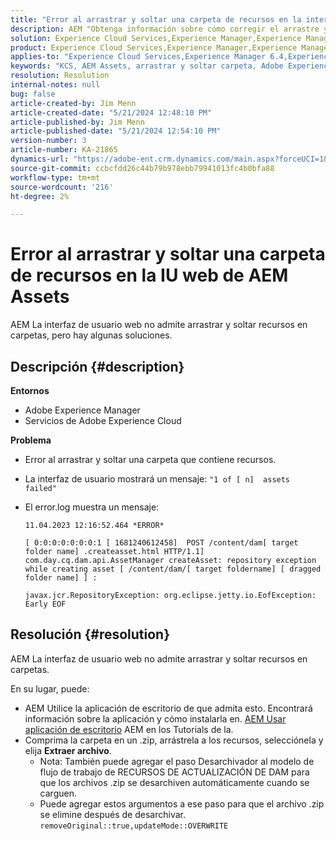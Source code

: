 ```yaml
---
title: "Error al arrastrar y soltar una carpeta de recursos en la interfaz de usuario web de AEM Assets"
description: AEM "Obtenga información sobre cómo corregir el arrastre y la colocación de una carpeta que contiene recursos que falla en la".
solution: Experience Cloud Services,Experience Manager,Experience Manager as a Cloud Service
product: Experience Cloud Services,Experience Manager,Experience Manager as a Cloud Service
applies-to: "Experience Cloud Services,Experience Manager 6.4,Experience Manager Assets,Experience Manager as a Cloud Service,Experience Manager 6.5"
keywords: "KCS, AEM Assets, arrastrar y soltar carpeta, Adobe Experience Manager, Solución de problemas"
resolution: Resolution
internal-notes: null
bug: false
article-created-by: Jim Menn
article-created-date: "5/21/2024 12:48:10 PM"
article-published-by: Jim Menn
article-published-date: "5/21/2024 12:54:10 PM"
version-number: 3
article-number: KA-21865
dynamics-url: "https://adobe-ent.crm.dynamics.com/main.aspx?forceUCI=1&pagetype=entityrecord&etn=knowledgearticle&id=6e91f85a-7017-ef11-9f8a-6045bd006268"
source-git-commit: ccbcfdd26c44b79b978ebb79941013fc4b0bfa88
workflow-type: tm+mt
source-wordcount: '216'
ht-degree: 2%

---
```


# Error al arrastrar y soltar una carpeta de recursos en la IU web de AEM Assets


AEM La interfaz de usuario web no admite arrastrar y soltar recursos en carpetas, pero hay algunas soluciones.

## Descripción {#description}


<b>Entornos</b>

- Adobe Experience Manager
- Servicios de Adobe Experience Cloud


<b>Problema</b>

- Error al arrastrar y soltar una carpeta que contiene recursos.
- La interfaz de usuario mostrará un mensaje: `"1 of [ n]  assets failed"`
- El error.log muestra un mensaje:

  ```
  11.04.2023 12:16:52.464 *ERROR* 
  
  [ 0:0:0:0:0:0:0:1 [ 1681240612458]  POST /content/dam[ target folder name] .createasset.html HTTP/1.1]  com.day.cq.dam.api.AssetManager createAsset: repository exception while creating asset [ /content/dam/[ target foldername] [ dragged folder name] ] :
  
  javax.jcr.RepositoryException: org.eclipse.jetty.io.EofException: Early EOF
  ```



## Resolución {#resolution}


AEM La interfaz de usuario web no admite arrastrar y soltar recursos en carpetas.

En su lugar, puede:

- AEM Utilice la aplicación de escritorio de que admita esto. Encontrará información sobre la aplicación y cómo instalarla en. [AEM Usar aplicación de escritorio](https://experienceleague.adobe.com/en/docs/experience-manager-learn/assets/creative-workflows/aem-desktop-app) AEM en los Tutorials de la.
- Comprima la carpeta en un .zip, arrástrela a los recursos, selecciónela y elija <b>Extraer archivo</b>. 
   - Nota: También puede agregar el paso Desarchivador al modelo de flujo de trabajo de RECURSOS DE ACTUALIZACIÓN DE DAM para que los archivos .zip se desarchiven automáticamente cuando se carguen.
   - Puede agregar estos argumentos a ese paso para que el archivo .zip se elimine después de desarchivar. `removeOriginal::true,updateMode::OVERWRITE`

